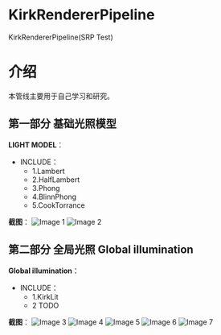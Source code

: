 # KirkRendererPipeline
KirkRendererPipeline(SRP Test)
# 介绍

本管线主要用于自己学习和研究。

## 第一部分 基础光照模型

**LIGHT MODEL**：
- INCLUDE：
  - 1.Lambert
  - 2.HalfLambert
  - 3.Phong
  - 4.BlinnPhong
  - 5.CookTorrance
  
 **截图**：
![Image 1](https://github.com/Kirkice/SRPTest/blob/master/Textures/1.png)
![Image 2](https://github.com/Kirkice/SRPTest/blob/master/Textures/2.png)

## 第二部分 全局光照 Global illumination

**Global illumination**：
- INCLUDE：
  - 1.KirkLit
  - 2 TODO
  
 **截图**：
![Image 3](https://github.com/Kirkice/SRPTest/blob/master/Textures/3.png)
![Image 4](https://github.com/Kirkice/SRPTest/blob/master/Textures/4.png)
![Image 5](https://github.com/Kirkice/SRPTest/blob/master/Textures/5.png)
![Image 6](https://github.com/Kirkice/SRPTest/blob/master/Textures/6.png)
![Image 7](https://github.com/Kirkice/SRPTest/blob/master/Textures/7.png)
